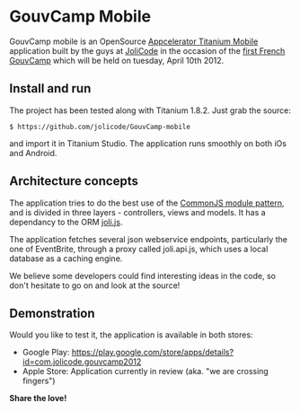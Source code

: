 GouvCamp Mobile
===============

GouvCamp mobile is an OpenSource [Appcelerator Titanium Mobile](www.appcelerator.com) application built by the guys at [JoliCode](http://jolicode.com/) in the occasion of the [first French GouvCamp](parlement-et-citoyens.fr) which will be held on tuesday, April 10th 2012.


Install and run
---------------

The project has been tested along with Titanium 1.8.2. Just grab the source:

    $ https://github.com/jolicode/GouvCamp-mobile

and import it in Titanium Studio. The application runs smoothly on both iOs and Android.


Architecture concepts
---------------------

The application tries to do the best use of the [CommonJS module pattern](http://www.commonjs.org/), and is divided in three layers - controllers, views and models. It has a dependancy to the ORM [joli.js](https://github.com/xavierlacot/joli.js).

The application fetches several json webservice endpoints, particularly the one of EventBrite, through a proxy called joli.api.js, which uses a local database as a caching engine.

We believe some developers could find interesting ideas in the code, so don't hesitate to go on and look at the source!


Demonstration
-------------

Would you like to test it, the application is available in both stores:

*   Google Play: https://play.google.com/store/apps/details?id=com.jolicode.gouvcamp2012
*   Apple Store: Application currently in review (aka. "we are crossing fingers")



**Share the love!**